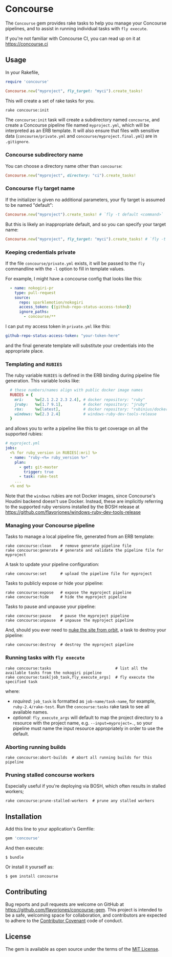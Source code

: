 # Concourse

The `Concourse` gem provides rake tasks to help you manage your Concourse pipelines, and to assist in running individual tasks with `fly execute`.

If you're not familiar with Concourse CI, you can read up on it at https://concourse.ci


## Usage

In your Rakefile,

``` ruby
require 'concourse'

Concourse.new("myproject", fly_target: "myci").create_tasks!
```

This will create a set of rake tasks for you.

``` sh
rake concourse:init
```

The `concourse:init` task will create a subdirectory named `concourse`, and create a Concourse pipeline file named `myproject.yml`, which will be interpreted as an ERB template. It will also ensure that files with sensitive data (`concourse/private.yml` and `concourse/myproject.final.yml`) are in `.gitignore`.


### Concourse subdirectory name

You can choose a directory name other than `concourse`:

``` ruby
Concourse.new("myproject", directory: "ci").create_tasks!
```


### Concourse `fly` target name

If the initializer is given no additional parameters, your fly target is assumed to be named "default":

``` ruby
Concourse.new("myproject").create_tasks! # `fly -t default <command>`
```

But this is likely an inappropriate default, and so you can specify your target name:

``` ruby
Concourse.new("myproject", fly_target: "myci").create_tasks! # `fly -t myci <command>`
```


### Keeping credentials private

If the file `concourse/private.yml` exists, it will be passed to the `fly` commandline with the `-l` option to fill in template values.

For example, I might have a concourse config that looks like this:

``` yaml
  - name: nokogiri-pr
    type: pull-request
    source:
      repo: sparklemotion/nokogiri
      access_token: {{github-repo-status-access-token}}
      ignore_paths:
        - concourse/**
```

I can put my access token in `private.yml` like this:

``` yaml
github-repo-status-access-token: "your-token-here"
```

and the final generate template will substitute your credentials into the appropriate place.


### Templating and `RUBIES`

The ruby variable `RUBIES` is defined in the ERB binding during pipeline file generation. This variable looks like:

``` ruby
  # these numbers/names align with public docker image names
  RUBIES = {
    mri:     %w[2.1 2.2 2.3 2.4], # docker repository: "ruby"
    jruby:   %w[1.7 9.1],         # docker repository: "jruby"
    rbx:     %w[latest],          # docker repository: "rubinius/docker"
    windows: %w[2.3 2.4]          # windows-ruby-dev-tools-release
  }
```

and allows you to write a pipeline like this to get coverage on all the supported rubies:

``` yaml
# myproject.yml
jobs:
  <% for ruby_version in RUBIES[:mri] %>
  - name: "ruby-<%= ruby_version %>"
    plan:
      - get: git-master
        trigger: true
      - task: rake-test
    ...
  <% end %>
```

Note that the `windows` rubies are not Docker images, since Concourse's Houdini backend doesn't use Docker. Instead, these are implicitly referring to the supported ruby versions installed by the BOSH release at https://github.com/flavorjones/windows-ruby-dev-tools-release


### Managing your Concourse pipeline

Tasks to manage a local pipeline file, generated from an ERB template:

```
rake concourse:clean    # remove generate pipeline file
rake concourse:generate # generate and validate the pipeline file for myproject
```

A task to update your pipeline configuration:

```
rake concourse:set      # upload the pipeline file for myproject
```

Tasks to publicly expose or hide your pipeline:

```
rake concourse:expose   # expose the myproject pipeline
rake concourse:hide     # hide the myproject pipeline
```

Tasks to pause and unpause your pipeline:

```
rake concourse:pause    # pause the myproject pipeline
rake concourse:unpause  # unpause the myproject pipeline
```

And, should you ever need to [nuke the site from orbit][ripley], a task to destroy your pipeline:

```
rake concourse:destroy  # destroy the myproject pipeline
```


  [ripley]: https://www.youtube.com/watch?v=aCbfMkh940Q


### Running tasks with `fly execute`

```
rake concourse:tasks                            # list all the available tasks from the nokogiri pipeline
rake concourse:task[job_task,fly_execute_args]  # fly execute the specified task
```

where:

* _required_: `job_task` is formatted as `job-name/task-name`, for example, `ruby-2.4/rake-test`. Run the `concourse:tasks` rake task to see all available names.
* _optional_: `fly_execute_args` will default to map the project directory to a resource with the project name, e.g. `--input=myproject=.`, so your pipeline must name the input resource appropriately in order to use the default.


### Aborting running builds

```
rake concourse:abort-builds  # abort all running builds for this pipeline
```


### Pruning stalled concourse workers

Especially useful if you're deploying via BOSH, which often results in stalled workers;

```
rake concourse:prune-stalled-workers  # prune any stalled workers
```


## Installation

Add this line to your application's Gemfile:

```ruby
gem 'concourse'
```

And then execute:

    $ bundle

Or install it yourself as:

    $ gem install concourse


## Contributing

Bug reports and pull requests are welcome on GitHub at https://github.com/flavorjones/concourse-gem. This project is intended to be a safe, welcoming space for collaboration, and contributors are expected to adhere to the [Contributor Covenant](http://contributor-covenant.org) code of conduct.


## License

The gem is available as open source under the terms of the [MIT License](http://opensource.org/licenses/MIT).
